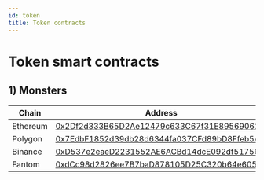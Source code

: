 ```yaml
---
id: token
title: Token contracts
---
```


# Token smart contracts

## 1) Monsters

| Chain    | Address                                    |
| -------- | ------------------------------------------ |
| Ethereum | [0x2Df2d333B65D2Ae12479c633C67f31E895690626](https://etherscan.io/address/0x2Df2d333B65D2Ae12479c633C67f31E895690626) |
| Polygon  | [0x7EdbF1852d39db28d6344fa037CFd89bD8Ffeb54](https://polygonscan.com/address/0x7EdbF1852d39db28d6344fa037CFd89bD8Ffeb54) |
| Binance  | [0xD537e2eaeD2231552AE6ACBd14dcE092df51756F](https://bscscan.com/address/0xD537e2eaeD2231552AE6ACBd14dcE092df51756F) |
| Fantom   | [0xdCc98d2826ee7B7baD878105D25C320b64e60571](https://ftmscan.com/address/0xdCc98d2826ee7B7baD878105D25C320b64e60571) |

